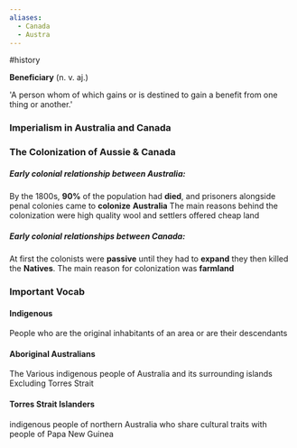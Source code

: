 ```yaml
---
aliases:
  - Canada
  - Austra
---
```

#history


**Beneficiary** (n. v. aj.)

'A person whom of which gains or is destined to gain a benefit from one thing or another.'

### Imperialism in Australia and Canada

### The Colonization of Aussie & Canada 
##### Early colonial relationship between Australia:
By the 1800s, **90%** of the population had **died**, and prisoners alongside
penal colonies came to **colonize** **Australia**
The main reasons behind the colonization were high quality wool 
and settlers offered cheap land
##### Early colonial relationships between Canada:
At first the colonists were **passive** until they had to **expand** they then
killed the **Natives**.
The main reason for colonization was
**farmland** 
### Important Vocab
#### Indigenous
People who are the original inhabitants of an area or are their descendants
#### Aboriginal Australians
The Various indigenous people of Australia and its surrounding islands Excluding Torres Strait
#### Torres Strait Islanders
indigenous people of northern Australia who share cultural traits with people of Papa New Guinea


